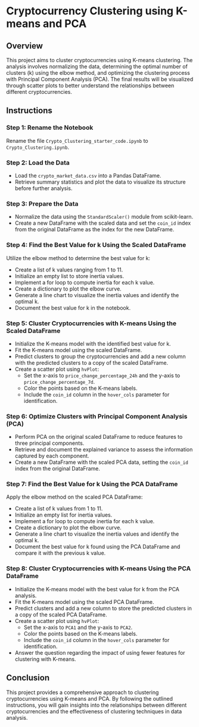 # Cryptocurrency Clustering using K-means and PCA

## Overview

This project aims to cluster cryptocurrencies using K-means clustering. The analysis involves normalizing the data, determining the optimal number of clusters (k) using the elbow method, and optimizing the clustering process with Principal Component Analysis (PCA). The final results will be visualized through scatter plots to better understand the relationships between different cryptocurrencies.

## Instructions

### Step 1: Rename the Notebook
Rename the file `Crypto_Clustering_starter_code.ipynb` to `Crypto_Clustering.ipynb`.

### Step 2: Load the Data
- Load the `crypto_market_data.csv` into a Pandas DataFrame.
- Retrieve summary statistics and plot the data to visualize its structure before further analysis.

### Step 3: Prepare the Data
- Normalize the data using the `StandardScaler()` module from scikit-learn.
- Create a new DataFrame with the scaled data and set the `coin_id` index from the original DataFrame as the index for the new DataFrame.

### Step 4: Find the Best Value for k Using the Scaled DataFrame
Utilize the elbow method to determine the best value for k:
- Create a list of k values ranging from 1 to 11.
- Initialize an empty list to store inertia values.
- Implement a for loop to compute inertia for each k value.
- Create a dictionary to plot the elbow curve.
- Generate a line chart to visualize the inertia values and identify the optimal k.
- Document the best value for k in the notebook.

### Step 5: Cluster Cryptocurrencies with K-means Using the Scaled DataFrame
- Initialize the K-means model with the identified best value for k.
- Fit the K-means model using the scaled DataFrame.
- Predict clusters to group the cryptocurrencies and add a new column with the predicted clusters to a copy of the scaled DataFrame.
- Create a scatter plot using `hvPlot`:
  - Set the x-axis to `price_change_percentage_24h` and the y-axis to `price_change_percentage_7d`.
  - Color the points based on the K-means labels.
  - Include the `coin_id` column in the `hover_cols` parameter for identification.

### Step 6: Optimize Clusters with Principal Component Analysis (PCA)
- Perform PCA on the original scaled DataFrame to reduce features to three principal components.
- Retrieve and document the explained variance to assess the information captured by each component.
- Create a new DataFrame with the scaled PCA data, setting the `coin_id` index from the original DataFrame.

### Step 7: Find the Best Value for k Using the PCA DataFrame
Apply the elbow method on the scaled PCA DataFrame:
- Create a list of k values from 1 to 11.
- Initialize an empty list for inertia values.
- Implement a for loop to compute inertia for each k value.
- Create a dictionary to plot the elbow curve.
- Generate a line chart to visualize the inertia values and identify the optimal k.
- Document the best value for k found using the PCA DataFrame and compare it with the previous k value.

### Step 8: Cluster Cryptocurrencies with K-means Using the PCA DataFrame
- Initialize the K-means model with the best value for k from the PCA analysis.
- Fit the K-means model using the scaled PCA DataFrame.
- Predict clusters and add a new column to store the predicted clusters in a copy of the scaled PCA DataFrame.
- Create a scatter plot using `hvPlot`:
  - Set the x-axis to `PCA1` and the y-axis to `PCA2`.
  - Color the points based on the K-means labels.
  - Include the `coin_id` column in the `hover_cols` parameter for identification.
- Answer the question regarding the impact of using fewer features for clustering with K-means.

## Conclusion

This project provides a comprehensive approach to clustering cryptocurrencies using K-means and PCA. By following the outlined instructions, you will gain insights into the relationships between different cryptocurrencies and the effectiveness of clustering techniques in data analysis.
